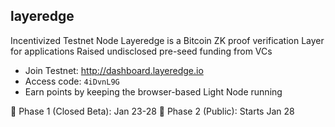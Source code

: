  ## layeredge
 Incentivized Testnet Node
Layeredge is a Bitcoin ZK proof verification Layer for applications
Raised undisclosed pre-seed funding from VCs

- Join Testnet: http://dashboard.layeredge.io
- Access code: `4iDvnL9G`
- Earn points by keeping the browser-based Light Node running

📅 Phase 1 (Closed Beta): Jan 23-28
📅 Phase 2 (Public): Starts Jan 28
